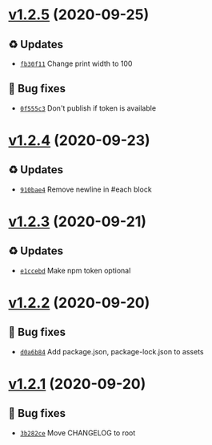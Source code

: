 # [v1.2.5](https://github.com/koj-co/prettierrc/compare/v1.2.4...v1.2.5) (2020-09-25)

## ♻️ Updates

- [`fb30f11`](https://github.com/koj-co/prettierrc/commit/fb30f11)  Change print width to 100

## 🐛 Bug fixes

- [`0f555c3`](https://github.com/koj-co/prettierrc/commit/0f555c3)  Don&#x27;t publish if token is available

# [v1.2.4](https://github.com/koj-co/prettierrc/compare/v1.2.3...v1.2.4) (2020-09-23)

## ♻️ Updates

- [`910bae4`](https://github.com/koj-co/prettierrc/commit/910bae4)  Remove newline in #each block

# [v1.2.3](https://github.com/koj-co/prettierrc/compare/v1.2.2...v1.2.3) (2020-09-21)

## ♻️ Updates
- [`e1ccebd`](https://github.com/koj-co/prettierrc/commit/e1ccebd)  Make npm token optional

# [v1.2.2](https://github.com/koj-co/prettierrc/compare/v1.2.1...v1.2.2) (2020-09-20)

## 🐛 Bug fixes
- [`d0a6b84`](https://github.com/koj-co/prettierrc/commit/d0a6b84)  Add package.json, package-lock.json to assets

# [v1.2.1](https://github.com/koj-co/prettierrc/compare/v1.2.0...v1.2.1) (2020-09-20)

## 🐛 Bug fixes
- [`3b282ce`](https://github.com/koj-co/prettierrc/commit/3b282ce)  Move CHANGELOG to root
